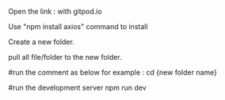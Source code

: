 Open the link : with gitpod.io

Use "npm install axios" command to install

Create a new folder.

pull all file/folder to the new folder.

#run the comment as below 
for example : cd {new folder name}

#run the development server
npm run dev

